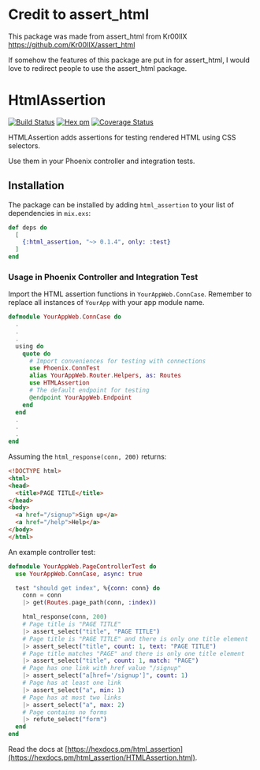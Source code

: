 # Credit to assert_html
This package was made from assert_html from Kr00lIX
https://github.com/Kr00lIX/assert_html

If somehow the features of this package are put in for assert_html, I would love to redirect people to use the assert_html package.

# HtmlAssertion

[![Build Status](https://travis-ci.com/btbinhtran/html_assertion.svg?branch=master)](https://travis-ci.com/btbinhtran/html_assertion)
[![Hex pm](https://img.shields.io/hexpm/v/html_assertion.svg?style=flat)](https://hex.pm/packages/html_assertion)
[![Coverage Status](https://coveralls.io/repos/github/btbinhtran/html_assertion/badge.svg?branch=master)](https://coveralls.io/github/btbinhtran/html_assertion?branch=master)

HTMLAssertion adds assertions for testing rendered HTML using CSS selectors.

Use them in your Phoenix controller and integration tests.

## Installation

The package can be installed
by adding `html_assertion` to your list of dependencies in `mix.exs`:

```elixir
def deps do
  [
    {:html_assertion, "~> 0.1.4", only: :test}
  ]
end
```

### Usage in Phoenix Controller and Integration Test

Import the HTML assertion functions in `YourAppWeb.ConnCase`. Remember to replace all instances of `YourApp` with your app module name.

```elixir
defmodule YourAppWeb.ConnCase do
  .
  .
  .
  using do
    quote do
      # Import conveniences for testing with connections
      use Phoenix.ConnTest
      alias YourAppWeb.Router.Helpers, as: Routes
      use HTMLAssertion
      # The default endpoint for testing
      @endpoint YourAppWeb.Endpoint
    end
  end
  .
  .
  .
end
```

Assuming the `html_response(conn, 200)` returns:
```html
<!DOCTYPE html>
<html>
<head>
  <title>PAGE TITLE</title>
</head>
<body>
  <a href="/signup">Sign up</a>
  <a href="/help">Help</a>
</body>
</html>
```

An example controller test:
```elixir
defmodule YourAppWeb.PageControllerTest do
  use YourAppWeb.ConnCase, async: true

  test "should get index", %{conn: conn} do
    conn = conn
    |> get(Routes.page_path(conn, :index))

    html_response(conn, 200)
    # Page title is "PAGE TITLE"
    |> assert_select("title", "PAGE TITLE")
    # Page title is "PAGE TITLE" and there is only one title element
    |> assert_select("title", count: 1, text: "PAGE TITLE")
    # Page title matches "PAGE" and there is only one title element
    |> assert_select("title", count: 1, match: "PAGE")
    # Page has one link with href value "/signup"
    |> assert_select("a[href='/signup']", count: 1)
    # Page has at least one link
    |> assert_select("a", min: 1)
    # Page has at most two links
    |> assert_select("a", max: 2)
    # Page contains no forms
    |> refute_select("form")
  end
end
```

Read the docs at [https://hexdocs.pm/html_assertion](https://hexdocs.pm/html_assertion/HTMLAssertion.html).

